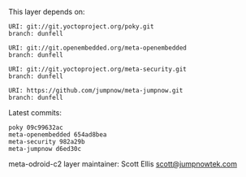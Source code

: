 This layer depends on:

    URI: git://git.yoctoproject.org/poky.git
    branch: dunfell

    URI: git://git.openembedded.org/meta-openembedded
    branch: dunfell

    URI: git://git.yoctoproject.org/meta-security.git
    branch: dunfell

    URI: https://github.com/jumpnow/meta-jumpnow.git
    branch: dunfell

Latest commits:

    poky 09c99632ac
    meta-openembedded 654ad8bea
    meta-security 982a29b
    meta-jumpnow d6ed30c

meta-odroid-c2 layer maintainer: Scott Ellis <scott@jumpnowtek.com>
